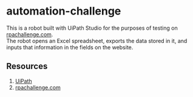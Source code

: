 # automation-challenge
This is a robot built with UiPath Studio for the purposes of testing on [rpachallenge.com](https://rpachallenge.com).  
The robot opens an Excel spreadsheet, exports the data stored in it, and inputs that information in the fields on the website.  

## Resources
1. [UiPath](https://uipath.com)  
2. [rpachallenge.com](https://rpachallenge.com)
